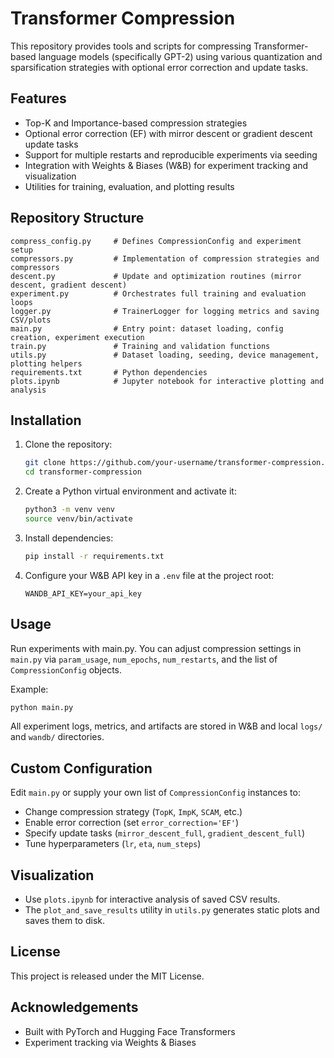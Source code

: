 # Transformer Compression

This repository provides tools and scripts for compressing Transformer-based language models (specifically GPT-2) using various quantization and sparsification strategies with optional error correction and update tasks.

## Features

- Top-K and Importance-based compression strategies
- Optional error correction (EF) with mirror descent or gradient descent update tasks
- Support for multiple restarts and reproducible experiments via seeding
- Integration with Weights & Biases (W&B) for experiment tracking and visualization
- Utilities for training, evaluation, and plotting results

## Repository Structure

```
compress_config.py     # Defines CompressionConfig and experiment setup
compressors.py         # Implementation of compression strategies and compressors
descent.py             # Update and optimization routines (mirror descent, gradient descent)
experiment.py          # Orchestrates full training and evaluation loops
logger.py              # TrainerLogger for logging metrics and saving CSV/plots
main.py                # Entry point: dataset loading, config creation, experiment execution
train.py               # Training and validation functions
utils.py               # Dataset loading, seeding, device management, plotting helpers
requirements.txt       # Python dependencies
plots.ipynb            # Jupyter notebook for interactive plotting and analysis
```

## Installation

1. Clone the repository:
   ```bash
   git clone https://github.com/your-username/transformer-compression.git
   cd transformer-compression
   ```
2. Create a Python virtual environment and activate it:
   ```bash
   python3 -m venv venv
   source venv/bin/activate
   ```
3. Install dependencies:
   ```bash
   pip install -r requirements.txt
   ```
4. Configure your W&B API key in a `.env` file at the project root:
   ```dotenv
   WANDB_API_KEY=your_api_key
   ```

## Usage

Run experiments with main.py. You can adjust compression settings in `main.py` via `param_usage`, `num_epochs`, `num_restarts`, and the list of `CompressionConfig` objects.

Example:
```bash
python main.py
```

All experiment logs, metrics, and artifacts are stored in W&B and local `logs/` and `wandb/` directories.

## Custom Configuration

Edit `main.py` or supply your own list of `CompressionConfig` instances to:
- Change compression strategy (`TopK`, `ImpK`, `SCAM`, etc.)
- Enable error correction (set `error_correction='EF'`)
- Specify update tasks (`mirror_descent_full`, `gradient_descent_full`)
- Tune hyperparameters (`lr`, `eta`, `num_steps`)

## Visualization

- Use `plots.ipynb` for interactive analysis of saved CSV results.
- The `plot_and_save_results` utility in `utils.py` generates static plots and saves them to disk.

## License

This project is released under the MIT License.

## Acknowledgements

- Built with PyTorch and Hugging Face Transformers
- Experiment tracking via Weights & Biases